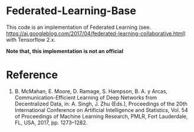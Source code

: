 # Federated-Learning-Base

This code is an implementation of Federated Learning (see. https://ai.googleblog.com/2017/04/federated-learning-collaborative.html)
with Tensorflow 2.x.

**Note that, this implementation is not an official**

# Reference

1. B. McMahan, E. Moore, D. Ramage, S. Hampson, B. A. y Arcas, Communication-Efficient Learning of Deep Networks from Decentralized Data, in: A. Singh, J. Zhu (Eds.), Proceedings of the 20th International Conference on Artificial Intelligence and Statistics, Vol. 54 of Proceedings of Machine Learning Research, PMLR, Fort Lauderdale, FL, USA, 2017, pp. 1273–1282.
